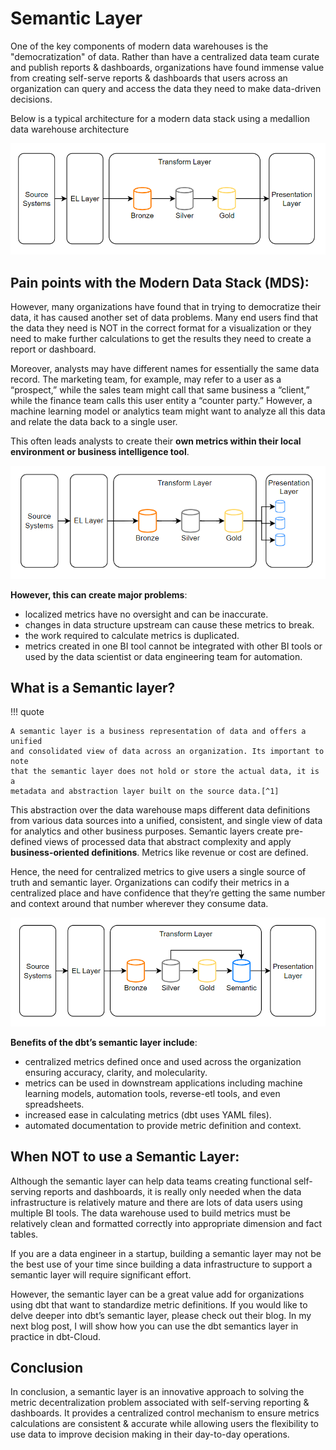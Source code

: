 # Semantic Layer

One of the key components of modern data warehouses is the "democratization" of
data.
Rather than have a centralized data team curate and publish reports & dashboards,
organizations have found immense value from creating self-serve reports & dashboards
that users across an organization can query and access the data they need to make
data-driven decisions.

Below is a typical architecture for a modern data stack using a medallion data
warehouse architecture

![Idealized Modern Data Stack.png](./img/idealized-modern-data-stack.png)

## Pain points with the Modern Data Stack (MDS):

However, many organizations have found that in trying to democratize their data,
it has caused another set of data problems.
Many end users find that the data they need is NOT in the correct format for a
visualization or they need to make further calculations to get the results they
need to create a report or dashboard.

Moreover, analysts may have different names for essentially the same data record.
The marketing team, for example, may refer to a user as a “prospect,” while the
sales team might call that same business a “client,” while the finance team calls
this user entity a “counter party.”
However, a machine learning model or analytics team might want to analyze all
this data and relate the data back to a single user.

This often leads analysts to create their **own metrics within their local environment
or business intelligence tool**.

![The realities of the modern data stack without a semantic layer](./img/realities-modern-data-stack-without-a-semantic-layer.png)

**However, this can create major problems**:

- localized metrics have no oversight and can be inaccurate.
- changes in data structure upstream can cause these metrics to break.
- the work required to calculate metrics is duplicated.
- metrics created in one BI tool cannot be integrated with other BI tools or used by the data scientist or data engineering team for automation.

## What is a Semantic layer?

!!! quote

    A semantic layer is a business representation of data and offers a unified
    and consolidated view of data across an organization. Its important to note
    that the semantic layer does not hold or store the actual data, it is a
    metadata and abstraction layer built on the source data.[^1]

This abstraction over the data warehouse maps different data definitions from
various data sources into a unified, consistent, and single view of data for
analytics and other business purposes. Semantic layers create pre-defined views
of processed data that abstract complexity and apply **business-oriented definitions**.
Metrics like revenue or cost are defined.

Hence, the need for centralized metrics to give users a single source of truth and semantic layer. Organizations can codify their metrics in a centralized place and have confidence that they’re getting the same number and context around that number wherever they consume data.

![Modern data stack with semantic layer](./img/modern-data-stack-with-semantic-layer.png)

**Benefits of the dbt’s semantic layer include**:

- centralized metrics defined once and used across the organization ensuring accuracy, clarity, and molecularity.
- metrics can be used in downstream applications including machine learning models, automation tools, reverse-etl tools, and even spreadsheets.
- increased ease in calculating metrics (dbt uses YAML files).
- automated documentation to provide metric definition and context.

## When NOT to use a Semantic Layer:

Although the semantic layer can help data teams creating functional self-serving reports and dashboards, it is really only needed when the data infrastructure is relatively mature and there are lots of data users using multiple BI tools. The data warehouse used to build metrics must be relatively clean and formatted correctly into appropriate dimension and fact tables.

If you are a data engineer in a startup, building a semantic layer may not be the best use of your time since building a data infrastructure to support a semantic layer will require significant effort.

However, the semantic layer can be a great value add for organizations using dbt that want to standardize metric definitions. If you would like to delve deeper into dbt’s semantic layer, please check out their blog. In my next blog post, I will show how you can use the dbt semantics layer in practice in dbt-Cloud.

## Conclusion

In conclusion, a semantic layer is an innovative approach to solving the metric
decentralization problem associated with self-serving reporting & dashboards.
It provides a centralized control mechanism to ensure metrics calculations are
consistent & accurate while allowing users the flexibility to use data to improve
decision making in their day-to-day operations.

[^1]: [Why data teams need a semantic layer?](https://medium.com/@blosher13/data-democracy-with-dbts-semantic-layer-6c160a30530b)
